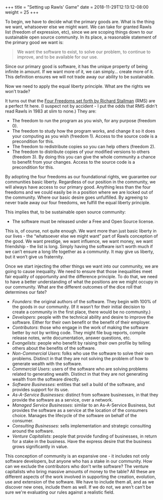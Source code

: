 +++
title = "Setting up Rawls' Game"
date = 2018-11-29T12:13:12-08:00
weight = 25 
+++

To begin, we have to decide what the primary goods are. What is the thing we want, whatsoever else we might want. We can take for granted Rawls list (freedom of expression, etc), since we are scoping things down to our sustainable open source community. In its place, a reasonable statement of the primary good we want is:

> We want the software to exist, to solve our problem, to continue to improve, and to be available for our use.

Since our primary good is software, it has the unique property of being infinite in amount. If we want more of it, we can simply... create more of it. This definition ensures we will not trade away our ability to be sustainable.

Now we need to apply the equal liberty principle. What are the rights we won't trade?

It turns out that the [Four Freedoms set forth by Richard Stallman](https://www.gnu.org/philosophy/free-sw.en.html) (RMS) are a perfect fit here. (I suspect not by accident - I put the odds that RMS didn't read Rawls in 1983 at slim to none.) They are:

* The freedom to run the program as you wish, for any purpose (freedom 0).
* The freedom to study how the program works, and change it so it does your computing as you wish (freedom 1). Access to the source code is a precondition for this.
* The freedom to redistribute copies so you can help others (freedom 2).
* The freedom to distribute copies of your modified versions to others (freedom 3). By doing this you can give the whole community a chance to benefit from your changes. Access to the source code is a precondition for this.

By adopting the four freedoms as our foundational rights, we guarantee our communities basic liberty. Regardless of our position in the community, we will always have access to our primary good. Anything less than the four freedoms and we could easily be in a position where we are locked out of the community. Where our basic desire goes unfulfilled. By agreeing to never trade away our four freedoms, we fulfill the equal liberty principle.

This implies that, to be sustainable open source community:

* The software must be released under a Free and Open Source license.

This is, of course, not quite enough. We want more than just basic liberty in our lives - the “whatsoever else we might want” part of Rawls conception of the good. We want prestige, we want influence, we want money, we want friendship - the list is long. Simply having the software isn’t worth much if we can’t ensure a long life together as a community. It may give us liberty, but it won’t give us fraternity.

Once we start injecting the other things we want into our community, we are going to cause inequality. We need to ensure that those inequalities meet fair equality of opportunity and the difference principle. To do that, we need to have a better understanding of what the positions are we might occupy in our community. What are the different outcomes of the dice roll that determines our fate? 

* *Founders*: the original authors of the software. They begin with 100% of the goods in our community. (If it wasn’t for their initial decision to create a community in the first place, there would be no community.)
* *Developers*: people with the technical ability and desire to improve the software. Either for their own benefit or the benefit of their employer.
* *Contributors*: those who engage in the work of making the software better by not by writing code. They might file bug reports, compile release notes, write documentation, answer questions, etc. 
* *Evangelists*: people who benefit by raising their own profile by telling others about the benefits of the software.
* *Non-Commercial Users*: folks who use the software to solve their own problems. Distinct in that they are not solving the problem of how to generate wealth with the software.
* *Commercial Users*: users of the software who are solving problems related to generating wealth. Distinct in that they are not generating wealth from the software directly.
* *Software Businesses*: entities that sell a build of the software, and provides support for its use.
* *As-A-Service Businesses*: distinct from software businesses, in that they provide the software as a service, over a network.
* *Managed Service Businesses*: similar to an As-A-Service Business, but provides the software as a service at the location of the consumers choice. Manages the lifecycle of the software on behalf of the consumer.
* *Consulting Businesses*: sells implementation and strategic consulting around the software. 
* *Venture Capitalists*: people that provide funding of businesses, in return for a stake in the business. Have the express desire that the business grows significantly in value.

This conception of community is an expansive one - it includes not only software developers, but anyone who has a stake in our community. How can we exclude the contributors who don't write software? The venture capitalists who bring massive amounts of money to the table? All these are different aspects of the work involved in supporting the creation, evolution, use and extension of the software. We have to include them all, and as we discover new ones, include them as well.  If we do not, we aren't can't be sure we're evaluating our rules against a realistic field.

